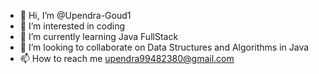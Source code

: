- 👋 Hi, I’m @Upendra-Goud1
- 👀 I’m interested in coding
- 🌱 I’m currently learning Java FullStack
- 💞️ I’m looking to collaborate on Data Structures and Algorithms in Java
- 📫 How to reach me upendra99482380@gmail.com

<!---
Upendra-Goud1/Upendra-Goud1 is a ✨ special ✨ repository because its `README.md` (this file) appears on your GitHub profile.
You can click the Preview link to take a look at your changes.
--->

